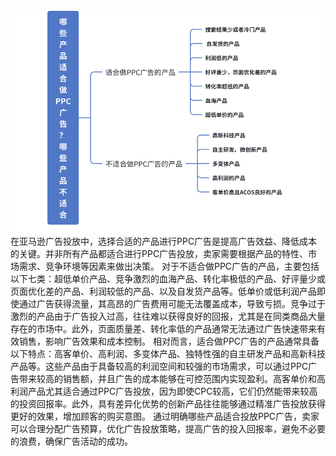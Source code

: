 ![img_1.png](img_1.png)
在亚马逊广告投放中，选择合适的产品进行PPC广告是提高广告效益、降低成本的关键。并非所有产品都适合进行PPC广告投放，卖家需要根据产品的特性、市场需求、竞争环境等因素来做出决策。
对于不适合做PPC广告的产品，主要包括以下七类：超低单价产品、竞争激烈的血海产品、转化率极低的产品、好评量少或页面优化差的产品、利润较低的产品、以及自发货产品等。低单价或低利润产品即使通过广告获得流量，其高昂的广告费用可能无法覆盖成本，导致亏损。竞争过于激烈的产品由于广告投入过高，往往难以获得良好的回报，尤其是在同类商品大量存在的市场中。此外，页面质量差、转化率低的产品通常无法通过广告快速带来有效销售，影响广告效果和成本控制。
相对而言，适合做PPC广告的产品通常具备以下特点：高客单价、高利润、多变体产品、独特性强的自主研发产品和高新科技产品等。这些产品由于具备较高的利润空间和较强的市场需求，可以通过PPC广告带来较高的销售额，并且广告的成本能够在可控范围内实现盈利。高客单价和高利润产品尤其适合通过PPC广告投放，因为即使CPC较高，它们仍然能带来较高的投资回报率。此外，具有差异化优势的创新产品往往能够通过精准广告投放获得更好的效果，增加顾客的购买意图。
通过明确哪些产品适合投放PPC广告，卖家可以合理分配广告预算，优化广告投放策略，提高广告的投入回报率，避免不必要的浪费，确保广告活动的成功。